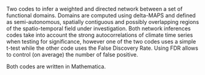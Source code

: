 Two codes to infer a weighted and directed network between a set of functional domains. 
Domains are computed using delta-MAPS and defined as semi-autonomous, spatially contiguous 
and possibly overlapping regions of the spatio-temporal field under investigation. 
Both network inferences codes take into account the strong autocorrelations of climate time series 
when testing for significance, however one of the two codes uses a simple t-test while the other 
code uses the False Discovery Rate. Using FDR allows to control (on average) the number of false positive.

Both codes are written in Mathematica.
